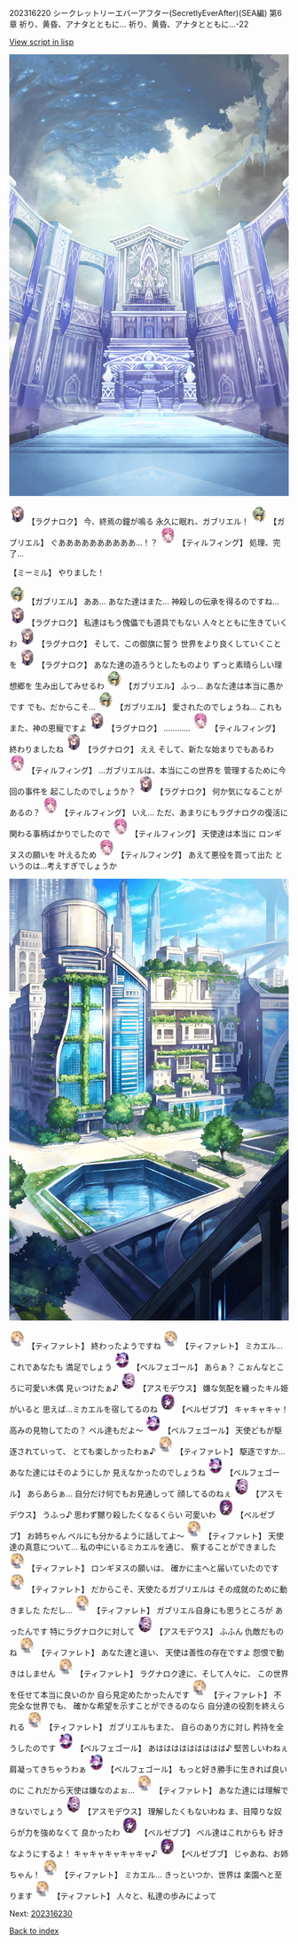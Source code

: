 202316220 シークレットリーエバーアフター(SecretlyEverAfter)(SEA編) 第6章 祈り、黄昏、アナタとともに…  祈り、黄昏、アナタとともに…-22

[View script in lisp](../scripts/202316220.txt)

![altar.png](../images/backgrounds/altar.png)

<img src="../images/units/103611.png" alt="103611.png" height="34"/>
【ラグナロク】
今、終焉の鐘が鳴る
永久に眠れ、ガブリエル！

<img src="../images/units/960030.png" alt="960030.png" height="34"/>
【ガブリエル】
ぐああああああああああ…！？

<img src="../images/units/6101441.png" alt="6101441.png" height="34"/>
【ティルフィング】
処理、完了…

【ミーミル】
やりました！

<img src="../images/units/960030.png" alt="960030.png" height="34"/>
【ガブリエル】
ああ…
あなた達はまた…
神殺しの伝承を得るのですね…

<img src="../images/units/103611.png" alt="103611.png" height="34"/>
【ラグナロク】
私達はもう傀儡でも道具でもない
人々とともに生きていくわ

<img src="../images/units/103611.png" alt="103611.png" height="34"/>
【ラグナロク】
そして、この御旗に誓う
世界をより良くしていくことを

<img src="../images/units/103611.png" alt="103611.png" height="34"/>
【ラグナロク】
あなた達の造ろうとしたものより
ずっと素晴らしい理想郷を
生み出してみせるわ

<img src="../images/units/960030.png" alt="960030.png" height="34"/>
【ガブリエル】
ふっ…
あなた達は本当に愚かです
でも、だからこそ…

<img src="../images/units/960030.png" alt="960030.png" height="34"/>
【ガブリエル】
愛されたのでしょうね…
これもまた、神の恩寵ですよ

<img src="../images/units/103611.png" alt="103611.png" height="34"/>
【ラグナロク】
…………

<img src="../images/units/6101441.png" alt="6101441.png" height="34"/>
【ティルフィング】
終わりましたね

<img src="../images/units/103611.png" alt="103611.png" height="34"/>
【ラグナロク】
ええ
そして、新たな始まりでもあるわ

<img src="../images/units/6101441.png" alt="6101441.png" height="34"/>
【ティルフィング】
…ガブリエルは、本当にこの世界を
管理するために今回の事件を
起こしたのでしょうか？

<img src="../images/units/103611.png" alt="103611.png" height="34"/>
【ラグナロク】
何か気になることがあるの？

<img src="../images/units/6101441.png" alt="6101441.png" height="34"/>
【ティルフィング】
いえ…
ただ、あまりにもラグナロクの復活に
関わる事柄ばかりでしたので

<img src="../images/units/6101441.png" alt="6101441.png" height="34"/>
【ティルフィング】
天使達は本当に
ロンギヌスの願いを
叶えるため

<img src="../images/units/6101441.png" alt="6101441.png" height="34"/>
【ティルフィング】
あえて悪役を買って出た
というのは…考えすぎでしょうか

![in_city.png](../images/backgrounds/in_city.png)

<img src="../images/units/6503211.png" alt="6503211.png" height="34"/>
【ティファレト】
終わったようですね

<img src="../images/units/6503211.png" alt="6503211.png" height="34"/>
【ティファレト】
ミカエル…これであなたも
満足でしょう

<img src="../images/units/62000911.png" alt="62000911.png" height="34"/>
【ベルフェゴール】
あらぁ？
こぉんなところに可愛い木偶
見ぃつけたぁ♪

<img src="../images/units/6603911.png" alt="6603911.png" height="34"/>
【アスモデウス】
嫌な気配を纏ったキル姫がいると
思えば…ミカエルを宿してるのね

<img src="../images/units/6402511.png" alt="6402511.png" height="34"/>
【ベルゼブブ】
キャキャキャ！
高みの見物してたの？
ベル達もだよ～

<img src="../images/units/62000911.png" alt="62000911.png" height="34"/>
【ベルフェゴール】
天使どもが駆逐されていって、
とても楽しかったわぁ♪

<img src="../images/units/6503211.png" alt="6503211.png" height="34"/>
【ティファレト】
駆逐ですか…
あなた達にはそのようにしか
見えなかったのでしょうね

<img src="../images/units/62000911.png" alt="62000911.png" height="34"/>
【ベルフェゴール】
あらあらぁ…
自分だけ何でもお見通しって
顔してるのねぇ

<img src="../images/units/6603911.png" alt="6603911.png" height="34"/>
【アスモデウス】
うふっ♪
思わず嬲り殺したくなるくらい
可愛いわ

<img src="../images/units/6402511.png" alt="6402511.png" height="34"/>
【ベルゼブブ】
お姉ちゃん
ベルにも分かるように話してよ～

<img src="../images/units/6503211.png" alt="6503211.png" height="34"/>
【ティファレト】
天使達の真意について…
私の中にいるミカエルを通じ、
察することができました

<img src="../images/units/6503211.png" alt="6503211.png" height="34"/>
【ティファレト】
ロンギヌスの願いは、
確かに主へと届いていたのです

<img src="../images/units/6503211.png" alt="6503211.png" height="34"/>
【ティファレト】
だからこそ、天使たるガブリエルは
その成就のために動きました
ただし…

<img src="../images/units/6503211.png" alt="6503211.png" height="34"/>
【ティファレト】
ガブリエル自身にも思うところが
あったんです
特にラグナロクに対して

<img src="../images/units/6603911.png" alt="6603911.png" height="34"/>
【アスモデウス】
ふふん
仇敵だものね

<img src="../images/units/6503211.png" alt="6503211.png" height="34"/>
【ティファレト】
あなた達と違い、
天使は善性の存在ですよ
怨恨で動きはしません

<img src="../images/units/6503211.png" alt="6503211.png" height="34"/>
【ティファレト】
ラグナロク達に、そして人々に、
この世界を任せて本当に良いのか
自ら見定めたかったんです

<img src="../images/units/6503211.png" alt="6503211.png" height="34"/>
【ティファレト】
不完全な世界でも、
確かな希望を示すことができるのなら
自分達の役割を終えられる

<img src="../images/units/6503211.png" alt="6503211.png" height="34"/>
【ティファレト】
ガブリエルもまた、
自らのあり方に対し
矜持を全うしたのです

<img src="../images/units/62000911.png" alt="62000911.png" height="34"/>
【ベルフェゴール】
あははははははははは♪
堅苦しいわねぇ
肩凝ってきちゃうわぁ

<img src="../images/units/62000911.png" alt="62000911.png" height="34"/>
【ベルフェゴール】
もっと好き勝手に生きれば良いのに
これだから天使は嫌なのよぉ…

<img src="../images/units/6503211.png" alt="6503211.png" height="34"/>
【ティファレト】
あなた達には理解できないでしょう

<img src="../images/units/6603911.png" alt="6603911.png" height="34"/>
【アスモデウス】
理解したくもないわね
ま、目障りな奴らが力を強めなくて
良かったわ

<img src="../images/units/6402511.png" alt="6402511.png" height="34"/>
【ベルゼブブ】
ベル達はこれからも
好きなようにするよ！
キャキャキャキャキャ♪

<img src="../images/units/6402511.png" alt="6402511.png" height="34"/>
【ベルゼブブ】
じゃあね、お姉ちゃん！

<img src="../images/units/6503211.png" alt="6503211.png" height="34"/>
【ティファレト】
ミカエル…
きっといつか、世界は
楽園へと至ります

<img src="../images/units/6503211.png" alt="6503211.png" height="34"/>
【ティファレト】
人々と、私達の歩みによって


Next: [202316230](202316230.md)

[Back to index](index.md)
